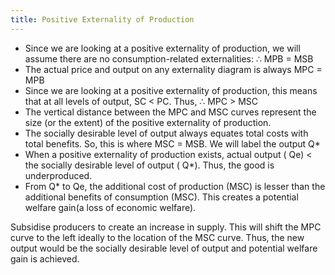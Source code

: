 ```yaml
---
title: Positive Externality of Production
---
```

- Since we are looking at a positive externality of production, we will assume there are no consumption-related externalities:  ∴ MPB = MSB  
- The actual price and output on any externality diagram is always MPC = MPB 
- Since we are looking at a positive externality of production, this means that at all levels of output, SC < PC. Thus, ∴ MPC > MSC 
- The vertical distance between the MPC and MSC curves represent the size (or the extent) of the positive externality of production.  
- The socially desirable level of output always equates total costs with total benefits. So, this is where MSC = MSB. We will label the output Q*  
- When a positive externality of production exists, actual output ( Qe) < the socially desirable level of output ( Q*). Thus, the good is underproduced.  
- From  Q* to  Qe, the additional cost of production (MSC) is lesser than the additional benefits of consumption (MSC). This creates a potential welfare gain(a loss of economic welfare). 
 
Subsidise producers to create an increase in supply. This will shift the MPC curve to the left ideally to the location of the MSC curve. Thus, the new output would be the socially desirable level of output and potential welfare gain is achieved.  
